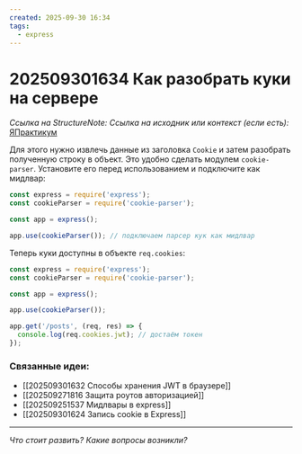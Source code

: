 ```yaml
---
created: 2025-09-30 16:34
tags:
  - express
---
```

# 202509301634 Как разобрать куки на сервере

*Ссылка на StructureNote:* 
*Ссылка на исходник или контекст (если есть):* [ЯПрактикум](https://practicum.yandex.ru/learn/backend-nodejs/courses/16b47298-e20d-4fde-9619-1ab305039a00/sprints/564238/topics/511a777e-323b-4964-9150-d06eaeb48080/lessons/3d8e13d7-2dcf-49d1-aac9-2931ec400478/)

Для этого нужно извлечь данные из заголовка `Cookie` и затем разобрать полученную строку в объект. Это удобно сделать модулем `cookie-parser`. Установите его перед использованием и подключите как мидлвар:

```ts
const express = require('express');
const cookieParser = require('cookie-parser');

const app = express();

app.use(cookieParser()); // подключаем парсер кук как мидлвар
```

Теперь куки доступны в объекте `req.cookies`:

```ts
const express = require('express');
const cookieParser = require('cookie-parser');

const app = express();

app.use(cookieParser());

app.get('/posts', (req, res) => {
  console.log(req.cookies.jwt); // достаём токен
});
```

### Связанные идеи:

* [[202509301632 Способы хранения JWT в браузере]]
* [[202509271816 Защита роутов авторизацией]]
* [[202509251537 Мидлвары в express]]
* [[202509301624 Запись cookie в Express]]
---

*Что стоит развить? Какие вопросы возникли?*
